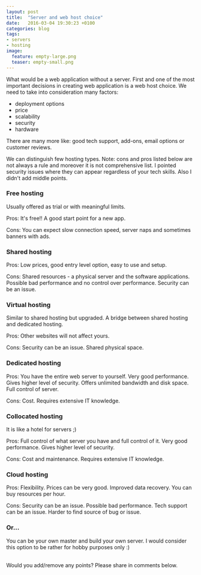 ```yaml
---
layout: post
title:  "Server and web host choice"
date:   2016-03-04 19:30:23 +0100
categories: blog
tags:
- servers
- hosting
image:
  feature: empty-large.png
  teaser: empty-small.png
---
```


What would be a web application without a server. First and one of the most important decisions in creating web application is a web host choice. We need to take into consideration many factors:

  * deployment options
  * price
  * scalability
  * security
  * hardware

There are many more like: good tech support, add-ons, email options or customer reviews.

We can distinguish few hosting types. Note: cons and pros listed below are not always a rule and moreover it is not comprehensive list. I pointed security issues where they can appear regardless of your tech skills. Also I didn't add middle points.

### Free hosting

Usually offered as trial or with meaningful limits.

Pros: It's free!! A good start point for a new app.

Cons: You can expect slow connection speed, server naps and sometimes banners with ads.

### Shared hosting

Pros: Low prices, good entry level option, easy to use and setup.

Cons: Shared resources - a physical server and the software applications. Possible bad performance and no control over performance. Security can be an issue.

### Virtual hosting

Similar to shared hosting but upgraded. A bridge between shared hosting and dedicated hosting.

Pros: Other websites will not affect yours.

Cons: Security can be an issue. Shared physical space.

### Dedicated hosting

Pros: You have the entire web server to yourself. Very good performance. Gives higher level of security. Offers unlimited bandwidth and disk space. Full control of server.

Cons: Cost. Requires extensive IT knowledge.


### Collocated hosting

It is like a hotel for servers ;)

Pros: Full control of what server you have and full control of it. Very good performance. Gives higher level of security.

Cons: Cost and maintenance. Requires extensive IT knowledge.

### Cloud hosting

Pros: Flexibility. Prices can be very good. Improved data recovery. You can buy resources per hour.

Cons: Security can be an issue. Possible bad performance. Tech support can be an issue. Harder to find source of bug or issue.

### Or...

You can be your own master and build your own server. I would consider this option to be rather for hobby purposes only :)

<br />
Would you add/remove any points? Please share in comments below.

